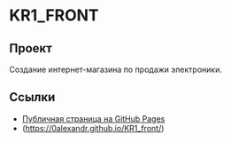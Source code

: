 # KR1_FRONT

## Проект
Создание интернет-магазина по продажи электроники.

## Ссылки
- [Публичная страница на GitHub Pages](https://0alexandr.github.io/KR1_front/)
- (https://0alexandr.github.io/KR1_front/)
